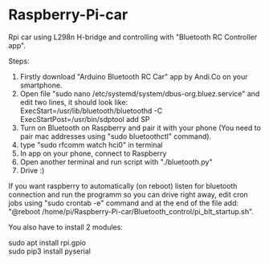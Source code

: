 # Raspberry-Pi-car
Rpi car using L298n H-bridge and controlling with "Bluetooth RC Controller app".

Steps:
1. Firstly download "Arduino Bluetooth RC Car" app by Andi.Co on your smartphone.
2. Open file "sudo nano /etc/systemd/system/dbus-org.bluez.service" and edit two lines, it should look like:<br>
 	ExecStart=/usr/lib/bluetooth/bluetoothd -C<br>
	ExecStartPost=/usr/bin/sdptool add SP
3. Turn on Bluetooth on Raspberry and pair it with your phone (You need to pair mac addresses using "sudo bluetoothctl" command).
4. type "sudo rfcomm watch hci0" in terminal
5. In app on your phone, connect to Raspberry
6. Open another terminal and run script with "./bluetooth.py"
7. Drive :)

If you want raspberry to automatically (on reboot) listen for bluetooth connection and run the programm so you can drive right away, edit cron jobs using "sudo crontab -e" command and at the end of the file add: "@reboot /home/pi/Raspberry-Pi-car/Bluetooth_control/pi_blt_startup.sh".

You also have to install 2 modules:

sudo apt install rpi.gpio<br>
sudo pip3 install pyserial<br>

